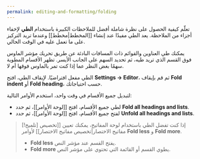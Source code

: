 ```yaml
---
permalink: editing-and-formatting/folding
---
```


تعلّم كيفية الحصول على نظرة شاملة أفضل للملاحظات الكبيرة باستخدام **الطي** لإخفاء أجزاء من الملاحظة. يعد الطي مفيدًا عند إنشاء [[المخطط|مخطط]] وعندما تريد التركيز على ما تعمل عليه في الوقت الحالي.

يمكنك طي العناوين والقوائم ذات المسافات البادئة عن طريق تحريك مؤشر الماوس فوق القسم الذي تريد طيه، ثم تحديد السهم على الجانب الأيسر. تظهر الأقسام المطوية سهمًا بغض النظر عما إذا كنت تمر بالماوس فوقها أم لا.

الطي مفعل افتراضيًا. لإيقاف الطي، افتح **Settings → Editor**، ثم قم بإيقاف **Fold indent** أو **Fold heading**، حسب احتياجاتك.

لتبديل جميع الأقسام في وقت واحد، استخدم الأوامر التالية:

- لطي جميع الأقسام، افتح [[لوحة الأوامر]]، ثم حدد **Fold all headings and lists**.
- لفتح جميع الأقسام، افتح [[لوحة الأوامر]]، ثم حدد **Unfold all headings and lists**.

> [!تلميح]
> إذا كنت تفضل الطي باستخدام لوحة المفاتيح، يمكنك تعيين [[تخصيص مفاتيح الاختصار|تخصيص مفاتيح الاختصار]] لأوامر **Fold less** و **Fold more**.
>
> - **Fold less** يفتح القسم عند مؤشر النص.
> - **Fold more** يطوي القسم أو القائمة التي تحتوي على مؤشر النص.
